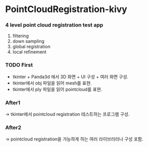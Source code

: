 # PointCloudRegistration-kivy

### 4 level point cloud registration test app
1. filtering
2. down sampling
3. global registration
4. local refinement

### TODO First
- tkinter + Panda3d 에서 3D 화면 + UI 구성 + 여러 화면 구성.
- tkinter에서 obj 파일을 읽어 mesh를 표현.
- tkinter에서 ply 파일을 읽어 pointcloud를 표현.

### After1
-> tkinter에서 pointcloud registration 테스트하는 프로그램 구성.

### After2
-> pointcloud registration을 가능하게 하는 여러 라이브러리나 구성 포함.
